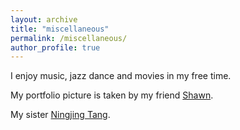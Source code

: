 ```yaml
---
layout: archive
title: "miscellaneous"
permalink: /miscellaneous/
author_profile: true
---
```


I enjoy music, jazz dance and movies in my free time.

My portfolio picture is taken by my friend [Shawn](https://www.linkedin.com/in/zeshengfu/).

My sister [Ningjing Tang](https://ningjingtang.com/).
